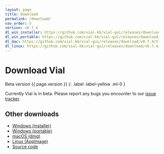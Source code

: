 ```yaml
---
layout: page
title: Download
permalink: /download/
nav_order: 5
version: v0.7.4
dl_win_installer: https://github.com/vial-kb/vial-gui/releases/download/v0.7.4/Vial-v0.7.4-setup.exe
dl_win_portable: https://github.com/vial-kb/vial-gui/releases/download/v0.7.4/Vial-v0.7.4-portable.zip
dl_mac: https://github.com/vial-kb/vial-gui/releases/download/v0.7.4/Vial-v0.7.4.dmg
dl_linux: https://github.com/vial-kb/vial-gui/releases/download/v0.7.4/Vial-v0.7.4-x86_64.AppImage
---
```


# Download Vial

Beta version {{ page.version }}
{: .label .label-yellow .ml-0 }

Currently Vial is in beta. Please report any bugs you encounter to our [issue tracker](https://github.com/vial-kb/vial-gui/issues).

<div id="dl-windows" style="display: none">
<a href="{{ page.dl_win_installer }}" class="btn gettingStarted blue">Windows (installer)</a>
<a href="{{ page.dl_win_portable }}" class="btn gettingStarted">Windows (portable)</a>
<a href="https://github.com/vial-kb/vial-gui" class="btn gettingStarted">Source code</a>
</div>
<div id="dl-mac" style="display: none">
<a href="{{ page.dl_mac }}" class="btn gettingStarted blue">macOS (dmg)</a>
<a href="https://github.com/vial-kb/vial-gui" class="btn gettingStarted">Source code</a>
</div>
<div id="dl-linux" style="display: none">
<a href="{{ page.dl_linux }}" class="btn gettingStarted blue">Linux (AppImage)</a>
<a href="https://github.com/vial-kb/vial-gui" class="btn gettingStarted">Source code</a>
</div>

<script>
function getOperatingSystem() {
  var os = "";
  var ver = window.navigator.appVersion;
  if (ver.indexOf('Win') !== -1) { os = 'windows'; }
  else if (ver.indexOf('Mac') !== -1) { os = 'mac'; }
  else if (ver.indexOf('X11') !== -1 || ver.indexOf('Linux') !== -1) { os = 'linux'; }
  return os;
}

var os = getOperatingSystem();
if (os)
    document.getElementById("dl-" + os).style.display = 'block';
</script>

## Other downloads

- <a href="{{ page.dl_win_installer }}">Windows (installer)</a>
- <a href="{{ page.dl_win_portable }}">Windows (portable)</a>
- <a href="{{ page.dl_mac }}">macOS (dmg)</a>
- <a href="{{ page.dl_linux }}">Linux (AppImage)</a>
- [Source code](https://github.com/vial-kb/vial-gui)

